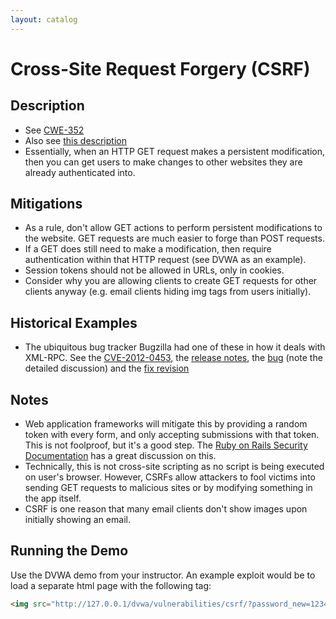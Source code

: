 ```yaml
---
layout: catalog
---
```

Cross-Site Request Forgery (CSRF)
=================================

Description
-----------

* See [CWE-352](http://cwe.mitre.org/data/definitions/352.html)
* Also see [this description](http://www.cgisecurity.com/csrf-faq.html)
* Essentially, when an HTTP GET request makes a persistent modification, then you can get users to make changes to other websites they are already authenticated into. 

Mitigations
-----------
* As a rule, don't allow GET actions to perform persistent modifications to the website. GET requests are much easier to forge than POST requests.
* If a GET does still need to make a modification, then require authentication within that HTTP request (see DVWA as an example).
* Session tokens should not be allowed in URLs, only in cookies.
* Consider why you are allowing clients to create GET requests for other clients anyway (e.g. email clients hiding img tags from users initially). 

Historical Examples
-------------------
* The ubiquitous bug tracker Bugzilla had one of these in how it deals with XML-RPC. See the [CVE-2012-0453](http://cve.mitre.org/cgi-bin/cvename.cgi?name=CVE-2012-0453), the [release notes](http://www.bugzilla.org/security/4.0.4/), the [bug](https://bugzilla.mozilla.org/show_bug.cgi?id=725663) (note the detailed discussion) and the [fix revision](http://bzr.mozilla.org/bugzilla/trunk/revision/8124)
 
Notes
-----
* Web application frameworks will mitigate this by providing a random token with every form, and only accepting submissions with that token. This is not foolproof, but it's a good step. The [Ruby on Rails Security Documentation](http://guides.rubyonrails.org/security.html#cross-site-request-forgery-csrf) has a great discussion on this.
* Technically, this is not cross-site scripting as no script is being executed on user's browser. However, CSRFs allow attackers to fool victims into sending GET requests to malicious sites or by modifying something in the app itself.
* CSRF is one reason that many email clients don't show images upon initially showing an email.

Running the Demo
----------------
Use the DVWA demo from your instructor. An example exploit would be to load a separate html page with the following tag:
```html
<img src="http://127.0.0.1/dvwa/vulnerabilities/csrf/?password_new=12345&password_conf=12345&Change=Change#"> 
```
